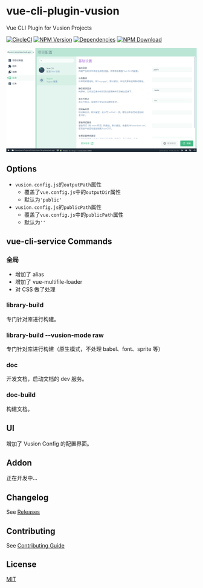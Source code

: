# vue-cli-plugin-vusion

Vue CLI Plugin for Vusion Projects

[![CircleCI][circleci-img]][circleci-url]
[![NPM Version][npm-img]][npm-url]
[![Dependencies][david-img]][david-url]
[![NPM Download][download-img]][download-url]

[circleci-img]: https://img.shields.io/circleci/project/github/vusion/vue-cli-plugin-vusion.svg?style=flat-square
[circleci-url]: https://circleci.com/gh/vusion/vue-cli-plugin-vusion
[npm-img]: http://img.shields.io/npm/v/vue-cli-plugin-vusion.svg?style=flat-square
[npm-url]: http://npmjs.org/package/vue-cli-plugin-vusion
[david-img]: http://img.shields.io/david/vusion/vue-cli-plugin-vusion.svg?style=flat-square
[david-url]: https://david-dm.org/vusion/vue-cli-plugin-vusion
[download-img]: https://img.shields.io/npm/dm/vue-cli-plugin-vusion.svg?style=flat-square
[download-url]: https://npmjs.org/package/vue-cli-plugin-vusion

![screenshot](./screenshot.png)

## Options

- `vusion.config.js`的`outputPath`属性
    - 覆盖了`vue.config.js`中的`outputDir`属性
    - 默认为`'public'`
- `vusion.config.js`的`publicPath`属性
    - 覆盖了`vue.config.js`中的`publicPath`属性
    - 默认为`''`

## vue-cli-service Commands

### 全局

- 增加了 alias
- 增加了 vue-multifile-loader
- 对 CSS 做了处理

### library-build

专门针对库进行构建。

### library-build --vusion-mode raw

专门针对库进行构建（原生模式，不处理 babel、font、sprite 等）

### doc

开发文档，启动文档的 dev 服务。

### doc-build

构建文档。

## UI

增加了 Vusion Config 的配置界面。

## Addon

正在开发中...

## Changelog

See [Releases](https://github.com/vusion/vue-cli-plugin-vusion/releases)

## Contributing

See [Contributing Guide](https://github.com/vusion/DOCUMENTATION/issues/8)

## License

[MIT](LICENSE)
